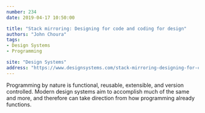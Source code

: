 ```yaml
---
number: 234
date: 2019-04-17 10:50:00

title: "Stack mirroring: Designing for code and coding for design"
authors: "John Choura"
tags:
- Design Systems
- Programming

site: "Design Systems"
address: "https://www.designsystems.com/stack-mirroring-designing-for-code-and-coding-for-design/"
---
```


Programming by nature is functional, reusable, extensible, and version controlled. Modern design systems aim to accomplish much of the same and more, and therefore can take direction from how programming already functions.
